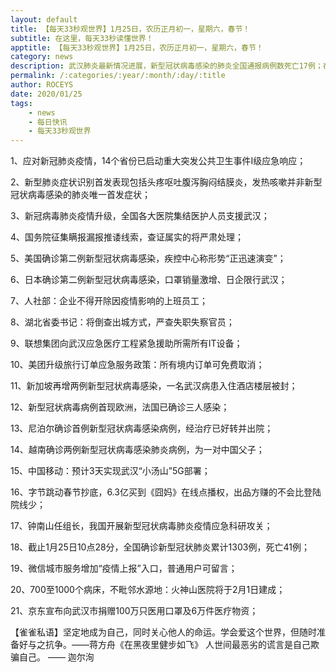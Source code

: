 ```yaml
---
layout: default
title: 【每天33秒观世界】1月25日，农历正月初一，星期六，春节！
subtitle: 在这里，每天33秒读懂世界！
apptitle: 【每天33秒观世界】1月25日，农历正月初一，星期六，春节！
category: news
description: 武汉肺炎最新情况进展，新型冠状病毒感染的肺炎全国通报病例数死亡17例；在这里，每天33秒或60秒读懂世界，免费每日快讯新闻简报接口API，微语简报接口API，Skylark，爬虫简讯API接口免费，微信可以直接转账到QQ了。【每天33秒观世界】2019年12月12345678910111213141516171819202122232425262728293031日。ROCEYS全栈CEO 2020-01-23 10:22:18
permalink: /:categories/:year/:month/:day/:title
author: ROCEYS
date: 2020/01/25
tags:
    - news
    - 每日快讯
    - 每天33秒观世界
---
```



1、应对新冠肺炎疫情，14个省份已启动重大突发公共卫生事件Ⅰ级应急响应；

2、新型肺炎症状识别首发表现包括头疼呕吐腹泻胸闷结膜炎，发热咳嗽并非新型冠状病毒感染的肺炎唯一首发症状；

3、新冠病毒肺炎疫情升级，全国各大医院集结医护人员支援武汉；

4、国务院征集瞒报漏报推诿线索，查证属实的将严肃处理；

5、美国确诊第二例新型冠状病毒感染，疾控中心称形势“正迅速演变”；

6、日本确诊第二例新型冠状病毒感染，口罩销量激增、日企限行武汉；
 
7、人社部：企业不得开除因疫情影响的上班员工；

8、湖北省委书记：将倒查出城方式，严查失职失察官员；

9、联想集团向武汉应急医疗工程紧急援助所需所有IT设备；

10、美团升级旅行订单应急服务政策：所有境内订单可免费取消；

11、新加坡再增两例新型冠状病毒感染，一名武汉病患入住酒店楼层被封；

12、新型冠状病毒病例首现欧洲，法国已确诊三人感染；

13、尼泊尔确诊首例新型冠状病毒感染病例，经治疗已好转并出院；

14、越南确诊两例新型冠状病毒感染肺炎病例，为一对中国父子；

15、中国移动：预计3天实现武汉“小汤山”5G部署；

16、字节跳动春节抄底，6.3亿买到《囧妈》在线点播权，出品方赚的不会比登陆院线少；

17、钟南山任组长，我国开展新型冠状病毒肺炎疫情应急科研攻关；

18、截止1月25日10点28分，全国确诊新型冠状肺炎累计1303例，死亡41例；

19、微信城市服务增加“疫情上报”入口，普通用户可留言；

20、700至1000个病床，不毗邻水源地：火神山医院将于2月1日建成；

21、京东宣布向武汉市捐赠100万只医用口罩及6万件医疗物资；


【雀雀私语】坚定地成为自己，同时关心他人的命运。学会爱这个世界，但随时准备好与之抗争。——蒋方舟《在黑夜里健步如飞》
人世间最恶劣的谎言是自己欺骗自己。    —— 迦尔洵
